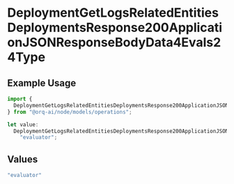 # DeploymentGetLogsRelatedEntitiesDeploymentsResponse200ApplicationJSONResponseBodyData4Evals24Type

## Example Usage

```typescript
import {
  DeploymentGetLogsRelatedEntitiesDeploymentsResponse200ApplicationJSONResponseBodyData4Evals24Type,
} from "@orq-ai/node/models/operations";

let value:
  DeploymentGetLogsRelatedEntitiesDeploymentsResponse200ApplicationJSONResponseBodyData4Evals24Type =
    "evaluator";
```

## Values

```typescript
"evaluator"
```